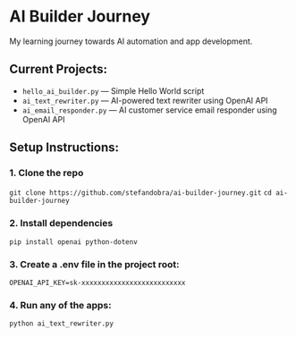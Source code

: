 # AI Builder Journey

My learning journey towards AI automation and app development.

## Current Projects:

- `hello_ai_builder.py` — Simple Hello World script
- `ai_text_rewriter.py` — AI-powered text rewriter using OpenAI API
- `ai_email_responder.py` — AI customer service email responder using OpenAI API

## Setup Instructions:

### 1. Clone the repo


```git clone https://github.com/stefandobra/ai-builder-journey.git```
```cd ai-builder-journey```

### 2. Install dependencies

```pip install openai python-dotenv```

### 3. Create a .env file in the project root:

```OPENAI_API_KEY=sk-xxxxxxxxxxxxxxxxxxxxxxxxxx```


### 4. Run any of the apps:

```python ai_text_rewriter.py```
